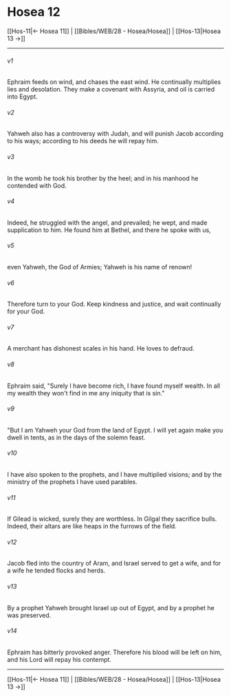 # Hosea 12

[[Hos-11|← Hosea 11]] | [[Bibles/WEB/28 - Hosea/Hosea]] | [[Hos-13|Hosea 13 →]]
***



###### v1 
Ephraim feeds on wind, and chases the east wind. He continually multiplies lies and desolation. They make a covenant with Assyria, and oil is carried into Egypt. 

###### v2 
Yahweh also has a controversy with Judah, and will punish Jacob according to his ways; according to his deeds he will repay him. 

###### v3 
In the womb he took his brother by the heel; and in his manhood he contended with God. 

###### v4 
Indeed, he struggled with the angel, and prevailed; he wept, and made supplication to him. He found him at Bethel, and there he spoke with us, 

###### v5 
even Yahweh, the God of Armies; Yahweh is his name of renown! 

###### v6 
Therefore turn to your God. Keep kindness and justice, and wait continually for your God. 

###### v7 
A merchant has dishonest scales in his hand. He loves to defraud. 

###### v8 
Ephraim said, "Surely I have become rich, I have found myself wealth. In all my wealth they won't find in me any iniquity that is sin." 

###### v9 
"But I am Yahweh your God from the land of Egypt. I will yet again make you dwell in tents, as in the days of the solemn feast. 

###### v10 
I have also spoken to the prophets, and I have multiplied visions; and by the ministry of the prophets I have used parables. 

###### v11 
If Gilead is wicked, surely they are worthless. In Gilgal they sacrifice bulls. Indeed, their altars are like heaps in the furrows of the field. 

###### v12 
Jacob fled into the country of Aram, and Israel served to get a wife, and for a wife he tended flocks and herds. 

###### v13 
By a prophet Yahweh brought Israel up out of Egypt, and by a prophet he was preserved. 

###### v14 
Ephraim has bitterly provoked anger. Therefore his blood will be left on him, and his Lord will repay his contempt.

***
[[Hos-11|← Hosea 11]] | [[Bibles/WEB/28 - Hosea/Hosea]] | [[Hos-13|Hosea 13 →]]
